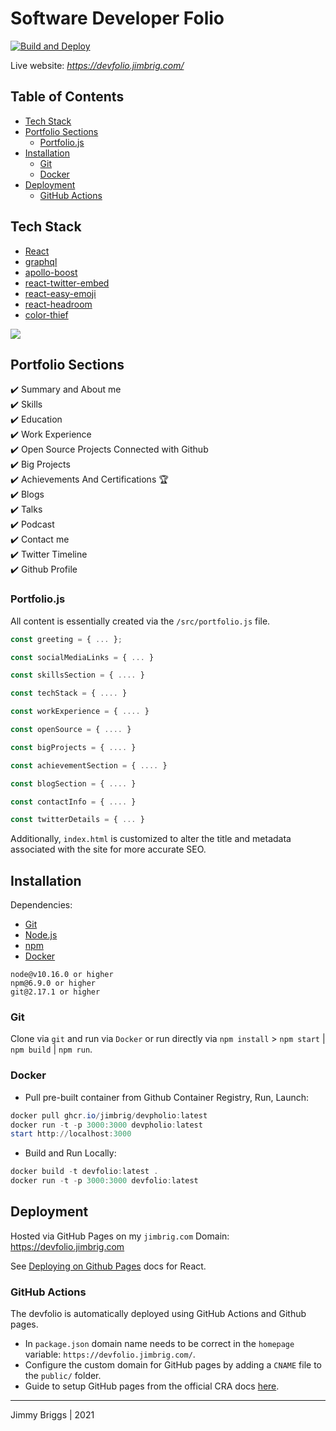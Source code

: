 # Software Developer Folio

[![Build and Deploy](https://github.com/jimbrig/devpholio/actions/workflows/deploy.yml/badge.svg)](https://github.com/jimbrig/devpholio/actions/workflows/deploy.yml)

Live website: *<https://devfolio.jimbrig.com/>*

<!-- START doctoc generated TOC -->

## Table of Contents

- [Tech Stack](#tech-stack)
- [Portfolio Sections](#portfolio-sections)
  - [Portfolio.js](#portfoliojs)
- [Installation](#installation)
  - [Git](#git)
  - [Docker](#docker)
- [Deployment](#deployment)
  - [GitHub Actions](#github-actions)

<!-- END doctoc generated TOC please keep comment here to allow auto update -->

## Tech Stack

- [React](https://reactjs.org/)
- [graphql](https://graphql.org/)
- [apollo-boost](https://www.apollographql.com/docs/react/get-started/)
- [react-twitter-embed](https://github.com/saurabhnemade/react-twitter-embed)
- [react-easy-emoji](https://github.com/appfigures/react-easy-emoji)
- [react-headroom](https://github.com/KyleAMathews/react-headroom)
- [color-thief](https://github.com/lokesh/color-thief)

![](https://awesome-stack.glitch.me/api/v1/cards?name=jimbrig&repos=devpholio&theme=dracula)

## Portfolio Sections

✔️ Summary and About me\
✔️ Skills\
✔️ Education\
✔️ Work Experience\
✔️ Open Source Projects Connected with Github\
✔️ Big Projects\
✔️ Achievements And Certifications 🏆\
✔️ Blogs\
✔️ Talks\
✔️ Podcast\
✔️ Contact me\
✔️ Twitter Timeline\
✔️ Github Profile

### Portfolio.js

All content is essentially created via the `/src/portfolio.js` file.

```javascript
const greeting = { ... };

const socialMediaLinks = { ... }

const skillsSection = { .... }

const techStack = { .... }

const workExperience = { .... }

const openSource = { .... }

const bigProjects = { .... }

const achievementSection = { .... }

const blogSection = { .... }

const contactInfo = { .... }

const twitterDetails = { ... }
```

Additionally, `index.html` is customized to alter the title and metadata associated with the site for more accurate SEO.

## Installation

Dependencies:

- [Git](https://git-scm.com)
- [Node.js](https://nodejs.org/en/download/)
- [npm](http://npmjs.com)
- [Docker](https://www.docker.com/products/docker-desktop)

```
node@v10.16.0 or higher
npm@6.9.0 or higher
git@2.17.1 or higher
```

### Git

Clone via `git` and run via `Docker` or run directly via `npm install` > `npm start` | `npm build` | `npm run`.

### Docker

- Pull pre-built container from Github Container Registry, Run, Launch:

```powershell
docker pull ghcr.io/jimbrig/devpholio:latest
docker run -t -p 3000:3000 devpholio:latest
start http://localhost:3000
```

- Build and Run Locally:

```powershell
docker build -t devfolio:latest .
docker run -t -p 3000:3000 devfolio:latest
```

## Deployment

Hosted via GitHub Pages on my `jimbrig.com` Domain: https://devfolio.jimbrig.com

See [Deploying on Github Pages](https://create-react-app.dev/docs/deployment/#github-pages) docs for React.

### GitHub Actions

The devfolio is automatically deployed using GitHub Actions and Github pages.

- In `package.json` domain name needs to be correct in the `homepage` variable: `https://devfolio.jimbrig.com/`.
- Configure the custom domain for GitHub pages by adding a `CNAME` file to the `public/` folder.
- Guide to setup GitHub pages from the official CRA docs [here](https://create-react-app.dev/docs/deployment/#github-pages).


***

Jimmy Briggs | 2021

